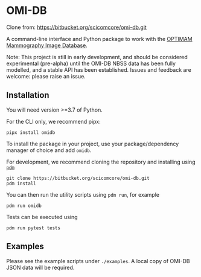 # OMI-DB
Clone from: https://bitbucket.org/scicomcore/omi-db.git

A command-line interface and Python package to work with the [OPTIMAM Mammography Image Database](https://medphys.royalsurrey.nhs.uk/omidb/).


Note: This project is still in early development, and should be considered experimental (pre-alpha) until the OMI-DB NBSS data has been fully modelled, and a stable API has been established. Issues and feedback are welcome: please raise an issue.

## Installation

You will need version >=3.7 of Python.

For the CLI only, we recommend pipx:

```shell 
pipx install omidb
```

To install the package in your project, use your package/dependency manager of choice and add `omidb`.


For development, we recommend cloning the repository and installing using [`pdm`](https://pdm.fming.dev/latest/)

```shell
git clone https://bitbucket.org/scicomcore/omi-db.git
pdm install
````

You can then run the utility scripts using `pdm run`, for example

```shell
pdm run omidb
```

Tests can be executed using

```shell
pdm run pytest tests
```

## Examples

Please see the example scripts under `./examples`. A local copy of OMI-DB JSON data will be required.
